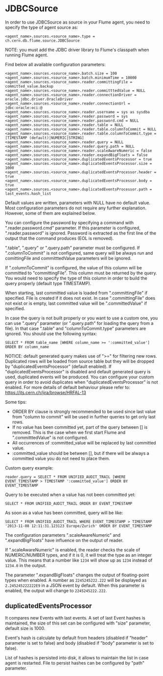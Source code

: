 # JDBCSource

In order to use JDBCSource as source in your Flume agent, you need to specify the type of agent source as:

```
<agent_name>.sources.<source_name>.type = ch.cern.db.flume.source.JDBCSource 
```

NOTE: you must add the JDBC driver library to Flume's classpath when running Flume agent.

Find below all available configuration parameters:

```
<agent_name>.sources.<source_name>.batch.size = 100
<agent_name>.sources.<source_name>.batch.minimumTime = 10000
<agent_name>.sources.<source_name>.reader.committingFile = committed_value.backup
<agent_name>.sources.<source_name>.reader.committtedValue = NULL
<agent_name>.sources.<source_name>.reader.connectionDriver = oracle.jdbc.driver.OracleDriver
<agent_name>.sources.<source_name>.reader.connectionUrl = jdbc:oracle:oci:@
<agent_name>.sources.<source_name>.reader.username = sys as sysdba
<agent_name>.sources.<source_name>.reader.password = sys
<agent_name>.sources.<source_name>.reader.password.cmd = NULL
<agent_name>.sources.<source_name>.reader.table = NULL
<agent_name>.sources.<source_name>.reader.table.columnToCommit = NULL
<agent_name>.sources.<source_name>.reader.table.columnToCommit.type = [TIMESTAMP (default)|NUMERIC|STRING]
<agent_name>.sources.<source_name>.reader.query = NULL
<agent_name>.sources.<source_name>.reader.query.path = NULL
<agent_name>.sources.<source_name>.reader.scaleAwareNumeric = false
<agent_name>.sources.<source_name>.reader.expandBigFloats = false
<agent_name>.sources.<source_name>.duplicatedEventsProcessor = true
<agent_name>.sources.<source_name>.duplicatedEventsProcessor.size = 1000
<agent_name>.sources.<source_name>.duplicatedEventsProcessor.header = true
<agent_name>.sources.<source_name>.duplicatedEventsProcessor.body = true
<agent_name>.sources.<source_name>.duplicatedEventsProcessor.path = last_events.hash_list
```

Default values are written, parameters with NULL have no default value. Most configuration parameters do not require any further explanation. However, some of them are explained below.

You can configure the password by specifying a command with ".reader.password.cmd" parameter. If this parameter is configured, ".reader.password" is ignored. Password is extracted as the first line of the output that the command produces (EOL is removed).

".table", ".query" or ".query.path" parameter must be configured. If ".columnToCommit" is not configured, same query will be always run and comittingFile and committtedValue parameters will be ignored.

If ".columnToCommit" is configured, the value of this column will be committed to "committingFile". This column must be returned by the query. You would need to specify the type of this column in order to build the query properly (default type TIMESTAMP). 

When starting, last committed value is loaded from ".committingFile" if specified. File is created if it does not exist. In case ".committingFile" does not exist or is empty, last committed value will be ".committedValue" if specified.

In case the query is not built properly or you want to use a custom one, you can use ".query" parameter (or ".query.path" for loading the query from a file). In that case ".table" and "columnToCommit.type" parameters are ignored. You should use the following syntax:

```
SELECT * FROM table_name [WHERE column_name >= ':committed_value'] ORDER BY column_name
```

NOTICE: default generated query makes use of ">=" for filtering new rows. Duplicated rows will be loaded from source table but they will be dropped by "duplicatedEventsProcessor" (default enabled). If "duplicatedEventsProcessor" is disabled and default generated query is used, duplicated events will be produced. You can configure your custom query in order to avoid duplicates when "duplicatedEventsProcessor" is not enabled. For more details of default behaviour please refer to: https://its.cern.ch/jira/browse/HRFAL-13

Some tips:
* ORDER BY clause is strongly recommended to be used since last value from "column to commit" will be used in further queries to get only last rows.
* If no value has been committed yet, part of the query between [] is removed. This is the case when we first start Flume and  ".committtedValue" is not configured.
* All occurrences of :committed_value will be replaced by last committed value.
* :committed_value should be between [], but if there will be always a committed value you do not need to place them.

Custom query example:

```
reader.query = SELECT * FROM UNIFIED_AUDIT_TRAIL [WHERE EVENT_TIMESTAMP > TIMESTAMP ':committed_value'] ORDER BY EVENT_TIMESTAMP
```

Query to be executed when a value has not been committed yet:

```
SELECT * FROM UNIFIED_AUDIT_TRAIL ORDER BY EVENT_TIMESTAMP
```

As soon as a value has been committed, query will be like:

```
SELECT * FROM UNIFIED_AUDIT_TRAIL WHERE EVENT_TIMESTAMP > TIMESTAMP '2013-11-08 12:11:31.123123 Europe/Zurich' ORDER BY EVENT_TIMESTAMP
```

The configuration parameters ".scaleAwareNumeric" and ".expandBigFloats" have influence on the output of reader.

If ".scaleAwareNumeric" is enabled, the reader checks the scale of NUMERIC/NUMBER types, and if it is 0, it will treat the type as an integer value. This means that a number like `1234` will show up as `1234` instead of `1234.0` in the output.

The parameter ".expandBigFloats" changes the output of floating-point types when enabled. A number as `2245245222.222` will be displayed as `2.245245222222E9` in a JSON event by default. When this parameter is enabled, the output will change to `2245245222.222`.

## duplicatedEventsProcessor

It compares new Events with last events. A set of last Event hashes is maintained, the size of this set can be configured with "size" parameter, default size is 1000.

Event's hash is calculate by default from headers (disabled if "header" parameter is set to false) and body (disabled if "body" parameter is set to false).

List of hashes is persisted into disk, it allows to maintain the list in case agent is restarted. File to persist hashes can be configured by "path" parameter.